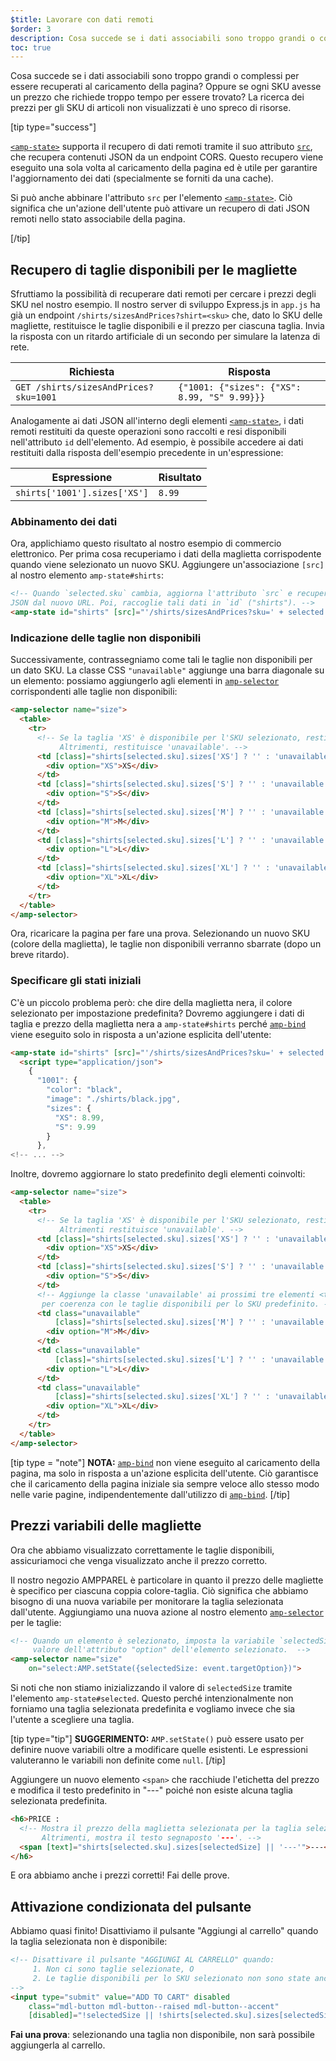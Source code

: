 ```yaml
---
$title: Lavorare con dati remoti
$order: 3
description: Cosa succede se i dati associabili sono troppo grandi o complessi per essere recuperati al caricamento della pagina? Oppure se ogni SKU avesse un prezzo che richiede ...
toc: true
---
```


Cosa succede se i dati associabili sono troppo grandi o complessi per essere recuperati al caricamento della pagina? Oppure se ogni SKU avesse un prezzo che richiede troppo tempo per essere trovato? La ricerca dei prezzi per gli SKU di articoli non visualizzati è uno spreco di risorse.

[tip type="success"]

[`<amp-state>`](../../../../documentation/components/reference/amp-bind.md#state) supporta il recupero di dati remoti tramite il suo attributo [`src`](../../../../documentation/components/reference/amp-bind.md#attributes), che recupera contenuti JSON da un endpoint CORS. Questo recupero viene eseguito una sola volta al caricamento della pagina ed è utile per garantire l'aggiornamento dei dati (specialmente se forniti da una cache).

Si può anche abbinare l'attributo `src` per l'elemento [`<amp-state>`](../../../../documentation/components/reference/amp-bind.md#state). Ciò significa che un'azione dell'utente può attivare un recupero di dati JSON remoti nello stato associabile della pagina.

[/tip]

## Recupero di taglie disponibili per le magliette

Sfruttiamo la possibilità di recuperare dati remoti per cercare i prezzi degli SKU nel nostro esempio. Il nostro server di sviluppo Express.js in `app.js` ha già un endpoint `/shirts/sizesAndPrices?shirt=<sku>` che, dato lo SKU delle magliette, restituisce le taglie disponibili e il prezzo per ciascuna taglia. Invia la risposta con un ritardo artificiale di un secondo per simulare la latenza di rete.

Richiesta | Risposta
--- | ---
`GET /shirts/sizesAndPrices?sku=1001` | `{"1001: {"sizes": {"XS": 8.99, "S" 9.99}}}`

Analogamente ai dati JSON all'interno degli elementi [`<amp-state>`](../../../../documentation/components/reference/amp-bind.md#state), i dati remoti restituiti da queste operazioni sono raccolti e resi disponibili nell'attributo `id` dell'elemento. Ad esempio, è possibile accedere ai dati restituiti dalla risposta dell'esempio precedente in un'espressione:

Espressione | Risultato
--- | ---
`shirts['1001'].sizes['XS']` | `8.99`

### Abbinamento dei dati

Ora, applichiamo questo risultato al nostro esempio di commercio elettronico. Per prima cosa recuperiamo i dati della maglietta corrispodente quando viene selezionato un nuovo SKU. Aggiungere un'associazione `[src]` al nostro elemento `amp-state#shirts`:

```html
<!-- Quando `selected.sku` cambia, aggiorna l'attributo `src` e recupera i dati
JSON dal nuovo URL. Poi, raccoglie tali dati in `id` ("shirts"). -->
<amp-state id="shirts" [src]="'/shirts/sizesAndPrices?sku=' + selected.sku">
```

### Indicazione delle taglie non disponibili

Successivamente, contrassegniamo come tali le taglie non disponibili per un dato SKU. La classe CSS `"unavailable"` aggiunge una barra diagonale su un elemento: possiamo aggiungerlo agli elementi in [`amp-selector`](../../../../documentation/components/reference/amp-selector.md) corrispondenti alle taglie non disponibili:

```html
<amp-selector name="size">
  <table>
    <tr>
      <!-- Se la taglia 'XS' è disponibile per l'SKU selezionato, restituisce una stringa vuota.
           Altrimenti, restituisce 'unavailable'. -->
      <td [class]="shirts[selected.sku].sizes['XS'] ? '' : 'unavailable'">
        <div option="XS">XS</div>
      </td>
      <td [class]="shirts[selected.sku].sizes['S'] ? '' : 'unavailable'">
        <div option="S">S</div>
      </td>
      <td [class]="shirts[selected.sku].sizes['M'] ? '' : 'unavailable'">
        <div option="M">M</div>
      </td>
      <td [class]="shirts[selected.sku].sizes['L'] ? '' : 'unavailable'">
        <div option="L">L</div>
      </td>
      <td [class]="shirts[selected.sku].sizes['XL'] ? '' : 'unavailable'">
        <div option="XL">XL</div>
      </td>
    </tr>
  </table>
</amp-selector>
```

Ora, ricaricare la pagina per fare una prova. Selezionando un nuovo SKU (colore della maglietta), le taglie non disponibili verranno sbarrate (dopo un breve ritardo).

### Specificare gli stati iniziali

C'è un piccolo problema però: che dire della maglietta nera, il colore selezionato per impostazione predefinita? Dovremo aggiungere i dati di taglia e prezzo della maglietta nera a `amp-state#shirts` perché [`amp-bind`](../../../../documentation/components/reference/amp-bind.md) viene eseguito solo in risposta a un'azione esplicita dell'utente:

```html
<amp-state id="shirts" [src]="'/shirts/sizesAndPrices?sku=' + selected.sku">
  <script type="application/json">
    {
      "1001": {
        "color": "black",
        "image": "./shirts/black.jpg",
        "sizes": {
          "XS": 8.99,
          "S": 9.99
        }
      },
<!-- ... -->
```

Inoltre, dovremo aggiornare lo stato predefinito degli elementi coinvolti:

```html
<amp-selector name="size">
  <table>
    <tr>
      <!-- Se la taglia 'XS' è disponibile per l'SKU selezionato, restituisce una stringa vuota.
           Altrimenti restituisce 'unavailable'. -->
      <td [class]="shirts[selected.sku].sizes['XS'] ? '' : 'unavailable'">
        <div option="XS">XS</div>
      </td>
      <td [class]="shirts[selected.sku].sizes['S'] ? '' : 'unavailable'">
        <div option="S">S</div>
      </td>
      <!-- Aggiunge la classe 'unavailable' ai prossimi tre elementi <td>
       per coerenza con le taglie disponibili per lo SKU predefinito. -->
      <td class="unavailable"
          [class]="shirts[selected.sku].sizes['M'] ? '' : 'unavailable'">
        <div option="M">M</div>
      </td>
      <td class="unavailable"
          [class]="shirts[selected.sku].sizes['L'] ? '' : 'unavailable'">
        <div option="L">L</div>
      </td>
      <td class="unavailable"
          [class]="shirts[selected.sku].sizes['XL'] ? '' : 'unavailable'">
        <div option="XL">XL</div>
      </td>
    </tr>
  </table>
</amp-selector>
```

[tip type = "note"] **NOTA:** [`amp-bind`](../../../../documentation/components/reference/amp-bind.md) non viene eseguito al caricamento della pagina, ma solo in risposta a un'azione esplicita dell'utente. Ciò garantisce che il caricamento della pagina iniziale sia sempre veloce allo stesso modo nelle varie pagine, indipendentemente dall'utilizzo di [`amp-bind`](../../../../documentation/components/reference/amp-bind.md). [/tip]

## Prezzi variabili delle magliette

Ora che abbiamo visualizzato correttamente le taglie disponibili, assicuriamoci che venga visualizzato anche il prezzo corretto.

Il nostro negozio AMPPAREL è particolare in quanto il prezzo delle magliette è specifico per ciascuna coppia colore-taglia. Ciò significa che abbiamo bisogno di una nuova variabile per monitorare la taglia selezionata dall'utente. Aggiungiamo una nuova azione al nostro elemento [`amp-selector`](../../../../documentation/components/reference/amp-selector.md) per le taglie:

```html
<!-- Quando un elemento è selezionato, imposta la variabile `selectedSize` al
     valore dell'attributo "option" dell'elemento selezionato.  -->
<amp-selector name="size"
    on="select:AMP.setState({selectedSize: event.targetOption})">
```

Si noti che non stiamo inizializzando il valore di `selectedSize` tramite l'elemento `amp-state#selected`. Questo perché intenzionalmente non forniamo una taglia selezionata predefinita e vogliamo invece che sia l'utente a scegliere una taglia.

[tip type="tip"] **SUGGERIMENTO:** `AMP.setState()` può essere usato per definire nuove variabili oltre a modificare quelle esistenti. Le espressioni valuteranno le variabili non definite come `null`. [/tip]

Aggiungere un nuovo elemento `<span>` che racchiude l'etichetta del prezzo e modifica il testo predefinito in "---" poiché non esiste alcuna taglia selezionata predefinita.

```html
<h6>PRICE :
  <!-- Mostra il prezzo della maglietta selezionata per la taglia selezionata se disponibile.
       Altrimenti, mostra il testo segnaposto '---'. -->
  <span [text]="shirts[selected.sku].sizes[selectedSize] || '---'">---</span>
</h6>
```

E ora abbiamo anche i prezzi corretti! Fai delle prove.

## Attivazione condizionata del pulsante

Abbiamo quasi finito! Disattiviamo il pulsante "Aggiungi al carrello" quando la taglia selezionata non è disponibile:

```html
<!-- Disattivare il pulsante "AGGIUNGI AL CARRELLO" quando:
     1. Non ci sono taglie selezionate, O
     2. Le taglie disponibili per lo SKU selezionato non sono state ancora recuperate
-->
<input type="submit" value="ADD TO CART" disabled
    class="mdl-button mdl-button--raised mdl-button--accent"
    [disabled]="!selectedSize || !shirts[selected.sku].sizes[selectedSize]">
```

**Fai una prova**: selezionando una taglia non disponibile, non sarà possibile aggiungerla al carrello.
